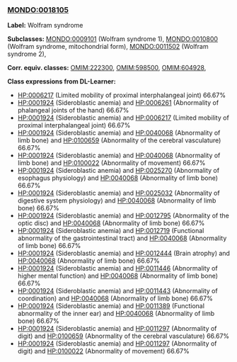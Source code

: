 
### [MONDO:0018105](http://purl.obolibrary.org/obo/MONDO_0018105)
**Label:** Wolfram syndrome

**Subclasses:** [MONDO:0009101](http://purl.obolibrary.org/obo/MONDO_0009101) (Wolfram syndrome 1), [MONDO:0010800](http://purl.obolibrary.org/obo/MONDO_0010800) (Wolfram syndrome, mitochondrial form), [MONDO:0011502](http://purl.obolibrary.org/obo/MONDO_0011502) (Wolfram syndrome 2), 

**Corr. equiv. classes:** [OMIM:222300](http://purl.obolibrary.org/obo/OMIM_222300), [OMIM:598500](http://purl.obolibrary.org/obo/OMIM_598500), [OMIM:604928](http://purl.obolibrary.org/obo/OMIM_604928), 

**Class expressions from DL-Learner:**

- [HP:0006217](http://purl.obolibrary.org/obo/HP_0006217) (Limited mobility of proximal interphalangeal joint) 66.67%
- [HP:0001924](http://purl.obolibrary.org/obo/HP_0001924) (Sideroblastic anemia) and [HP:0006261](http://purl.obolibrary.org/obo/HP_0006261) (Abnormality of phalangeal joints of the hand) 66.67%
- [HP:0001924](http://purl.obolibrary.org/obo/HP_0001924) (Sideroblastic anemia) and [HP:0006217](http://purl.obolibrary.org/obo/HP_0006217) (Limited mobility of proximal interphalangeal joint) 66.67%
- [HP:0001924](http://purl.obolibrary.org/obo/HP_0001924) (Sideroblastic anemia) and [HP:0040068](http://purl.obolibrary.org/obo/HP_0040068) (Abnormality of limb bone) and [HP:0100659](http://purl.obolibrary.org/obo/HP_0100659) (Abnormality of the cerebral vasculature) 66.67%
- [HP:0001924](http://purl.obolibrary.org/obo/HP_0001924) (Sideroblastic anemia) and [HP:0040068](http://purl.obolibrary.org/obo/HP_0040068) (Abnormality of limb bone) and [HP:0100022](http://purl.obolibrary.org/obo/HP_0100022) (Abnormality of movement) 66.67%
- [HP:0001924](http://purl.obolibrary.org/obo/HP_0001924) (Sideroblastic anemia) and [HP:0025270](http://purl.obolibrary.org/obo/HP_0025270) (Abnormality of esophagus physiology) and [HP:0040068](http://purl.obolibrary.org/obo/HP_0040068) (Abnormality of limb bone) 66.67%
- [HP:0001924](http://purl.obolibrary.org/obo/HP_0001924) (Sideroblastic anemia) and [HP:0025032](http://purl.obolibrary.org/obo/HP_0025032) (Abnormality of digestive system physiology) and [HP:0040068](http://purl.obolibrary.org/obo/HP_0040068) (Abnormality of limb bone) 66.67%
- [HP:0001924](http://purl.obolibrary.org/obo/HP_0001924) (Sideroblastic anemia) and [HP:0012795](http://purl.obolibrary.org/obo/HP_0012795) (Abnormality of the optic disc) and [HP:0040068](http://purl.obolibrary.org/obo/HP_0040068) (Abnormality of limb bone) 66.67%
- [HP:0001924](http://purl.obolibrary.org/obo/HP_0001924) (Sideroblastic anemia) and [HP:0012719](http://purl.obolibrary.org/obo/HP_0012719) (Functional abnormality of the gastrointestinal tract) and [HP:0040068](http://purl.obolibrary.org/obo/HP_0040068) (Abnormality of limb bone) 66.67%
- [HP:0001924](http://purl.obolibrary.org/obo/HP_0001924) (Sideroblastic anemia) and [HP:0012444](http://purl.obolibrary.org/obo/HP_0012444) (Brain atrophy) and [HP:0040068](http://purl.obolibrary.org/obo/HP_0040068) (Abnormality of limb bone) 66.67%
- [HP:0001924](http://purl.obolibrary.org/obo/HP_0001924) (Sideroblastic anemia) and [HP:0011446](http://purl.obolibrary.org/obo/HP_0011446) (Abnormality of higher mental function) and [HP:0040068](http://purl.obolibrary.org/obo/HP_0040068) (Abnormality of limb bone) 66.67%
- [HP:0001924](http://purl.obolibrary.org/obo/HP_0001924) (Sideroblastic anemia) and [HP:0011443](http://purl.obolibrary.org/obo/HP_0011443) (Abnormality of coordination) and [HP:0040068](http://purl.obolibrary.org/obo/HP_0040068) (Abnormality of limb bone) 66.67%
- [HP:0001924](http://purl.obolibrary.org/obo/HP_0001924) (Sideroblastic anemia) and [HP:0011389](http://purl.obolibrary.org/obo/HP_0011389) (Functional abnormality of the inner ear) and [HP:0040068](http://purl.obolibrary.org/obo/HP_0040068) (Abnormality of limb bone) 66.67%
- [HP:0001924](http://purl.obolibrary.org/obo/HP_0001924) (Sideroblastic anemia) and [HP:0011297](http://purl.obolibrary.org/obo/HP_0011297) (Abnormality of digit) and [HP:0100659](http://purl.obolibrary.org/obo/HP_0100659) (Abnormality of the cerebral vasculature) 66.67%
- [HP:0001924](http://purl.obolibrary.org/obo/HP_0001924) (Sideroblastic anemia) and [HP:0011297](http://purl.obolibrary.org/obo/HP_0011297) (Abnormality of digit) and [HP:0100022](http://purl.obolibrary.org/obo/HP_0100022) (Abnormality of movement) 66.67%


